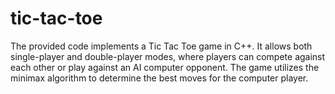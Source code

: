 # tic-tac-toe
The provided code implements a Tic Tac Toe game in C++. It allows both single-player and double-player modes, where players can compete against each other or play against an AI computer opponent. The game utilizes the minimax algorithm to determine the best moves for the computer player.
